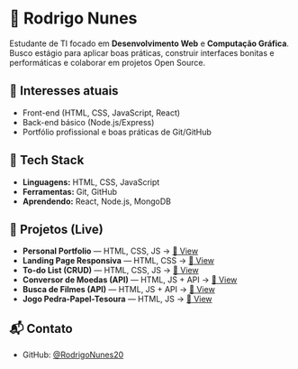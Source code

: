 # 👋 Rodrigo Nunes

Estudante de TI focado em **Desenvolvimento Web** e **Computação Gráfica**.  
Busco estágio para aplicar boas práticas, construir interfaces bonitas e performáticas e colaborar em projetos Open Source.

## 🎯 Interesses atuais
- Front-end (HTML, CSS, JavaScript, React)
- Back-end básico (Node.js/Express)
- Portfólio profissional e boas práticas de Git/GitHub

## 🧰 Tech Stack
- **Linguagens:** HTML, CSS, JavaScript
- **Ferramentas:** Git, GitHub
- **Aprendendo:** React, Node.js, MongoDB

## 🚀 Projetos (Live)
- **Personal Portfolio** — HTML, CSS, JS → [🔗 View](https://rodrigonunes20.github.io/portfolio-pessoal)
- **Landing Page Responsiva** — HTML, CSS → [🔗 View](https://rodrigonunes20.github.io/landing-page-responsiva)
- **To-do List (CRUD)** — HTML, CSS, JS → [🔗 View](https://rodrigonunes20.github.io/todo-list-crud)
- **Conversor de Moedas (API)** — HTML, JS + API → [🔗 View](https://rodrigonunes20.github.io/conversor-moedas-api)
- **Busca de Filmes (API)** — HTML, JS + API → [🔗 View](https://rodrigonunes20.github.io/busca-filmes-api)
- **Jogo Pedra-Papel-Tesoura** — HTML, JS → [🔗 View](https://rodrigonunes20.github.io/jogo-pedra-papel-tesoura)

## 📬 Contato
- GitHub: [@RodrigoNunes20](https://github.com/RodrigoNunes20)
